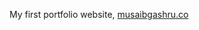 My first portfolio website,
<a href="https://musaibgashru.co" targer="blank" > musaibgashru.co </a>
